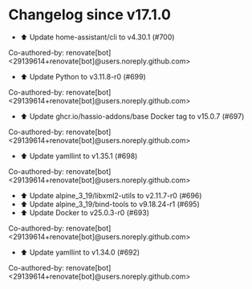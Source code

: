 # Changelog since v17.1.0
- ⬆️ Update home-assistant/cli to v4.30.1 (#700)

Co-authored-by: renovate[bot] <29139614+renovate[bot]@users.noreply.github.com> 
- ⬆️ Update Python to v3.11.8-r0 (#699)

Co-authored-by: renovate[bot] <29139614+renovate[bot]@users.noreply.github.com> 
- ⬆️ Update ghcr.io/hassio-addons/base Docker tag to v15.0.7 (#697)

Co-authored-by: renovate[bot] <29139614+renovate[bot]@users.noreply.github.com> 
- ⬆️ Update yamllint to v1.35.1 (#698)

Co-authored-by: renovate[bot] <29139614+renovate[bot]@users.noreply.github.com> 
- ⬆️ Update alpine_3_19/libxml2-utils to v2.11.7-r0 (#696) 
- ⬆️ Update alpine_3_19/bind-tools to v9.18.24-r1 (#695) 
- ⬆️ Update Docker to v25.0.3-r0 (#693)

Co-authored-by: renovate[bot] <29139614+renovate[bot]@users.noreply.github.com> 
- ⬆️ Update yamllint to v1.34.0 (#692)

Co-authored-by: renovate[bot] <29139614+renovate[bot]@users.noreply.github.com> 
